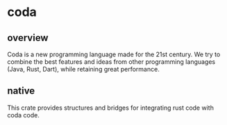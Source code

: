 
# coda
## overview
Coda is a new programming language made for the 21st century. We try to combine the best features and ideas from other programming languages (Java, Rust, Dart), while retaining great performance.
## native
This crate provides structures and bridges for integrating rust code with coda code.